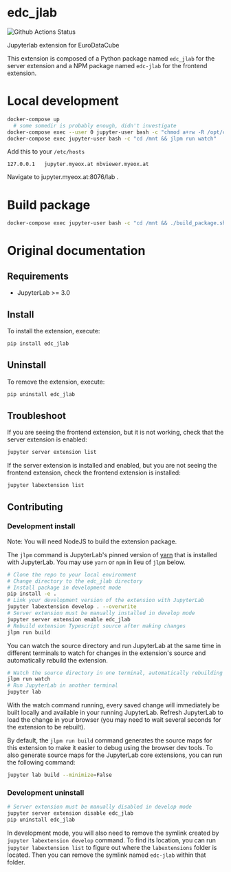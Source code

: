 # edc_jlab

![Github Actions Status](https://github.com/eurodatacube/edc-jlab/workflows/Build/badge.svg)

Jupyterlab extension for EuroDataCube


This extension is composed of a Python package named `edc_jlab`
for the server extension and a NPM package named `edc-jlab`
for the frontend extension.


# Local development

```bash
docker-compose up
  # some somedir is probably enough, didn't investigate
docker-compose exec --user 0 jupyter-user bash -c "chmod a+rw -R /opt/conda/envs/default/" && docker-compose exec jupyter-user /mnt/development_install.sh
docker-compose exec jupyter-user bash -c "cd /mnt && jlpm run watch"
```

Add this to your `/etc/hosts`
```
127.0.0.1   jupyter.myeox.at nbviewer.myeox.at
````

Navigate to jupyter.myeox.at:8076/lab .


# Build package

```bash
docker-compose exec jupyter-user bash -c "cd /mnt && ./build_package.sh"
```


# Original documentation



## Requirements

* JupyterLab >= 3.0

## Install

To install the extension, execute:

```bash
pip install edc_jlab
```

## Uninstall

To remove the extension, execute:

```bash
pip uninstall edc_jlab
```


## Troubleshoot

If you are seeing the frontend extension, but it is not working, check
that the server extension is enabled:

```bash
jupyter server extension list
```

If the server extension is installed and enabled, but you are not seeing
the frontend extension, check the frontend extension is installed:

```bash
jupyter labextension list
```


## Contributing

### Development install

Note: You will need NodeJS to build the extension package.

The `jlpm` command is JupyterLab's pinned version of
[yarn](https://yarnpkg.com/) that is installed with JupyterLab. You may use
`yarn` or `npm` in lieu of `jlpm` below.

```bash
# Clone the repo to your local environment
# Change directory to the edc_jlab directory
# Install package in development mode
pip install -e .
# Link your development version of the extension with JupyterLab
jupyter labextension develop . --overwrite
# Server extension must be manually installed in develop mode
jupyter server extension enable edc_jlab
# Rebuild extension Typescript source after making changes
jlpm run build
```

You can watch the source directory and run JupyterLab at the same time in different terminals to watch for changes in the extension's source and automatically rebuild the extension.

```bash
# Watch the source directory in one terminal, automatically rebuilding when needed
jlpm run watch
# Run JupyterLab in another terminal
jupyter lab
```

With the watch command running, every saved change will immediately be built locally and available in your running JupyterLab. Refresh JupyterLab to load the change in your browser (you may need to wait several seconds for the extension to be rebuilt).

By default, the `jlpm run build` command generates the source maps for this extension to make it easier to debug using the browser dev tools. To also generate source maps for the JupyterLab core extensions, you can run the following command:

```bash
jupyter lab build --minimize=False
```

### Development uninstall

```bash
# Server extension must be manually disabled in develop mode
jupyter server extension disable edc_jlab
pip uninstall edc_jlab
```

In development mode, you will also need to remove the symlink created by `jupyter labextension develop`
command. To find its location, you can run `jupyter labextension list` to figure out where the `labextensions`
folder is located. Then you can remove the symlink named `edc-jlab` within that folder.
